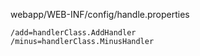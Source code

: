 webapp/WEB-INF/config/handle.properties

```properties
/add=handlerClass.AddHandler
/minus=handlerClass.MinusHandler
```

